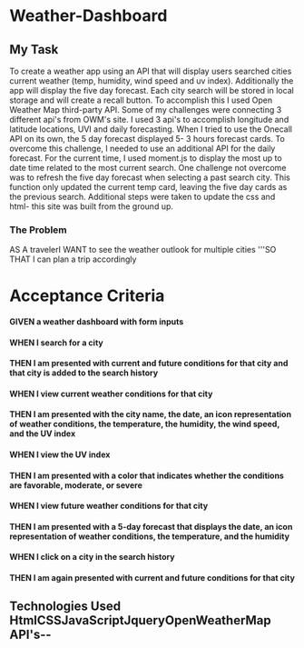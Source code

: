 # Weather-Dashboard


## My Task

To create a weather app using an API that will display users searched cities current weather (temp, humidity, wind speed and uv index). Additionally the app will display the five day forecast. Each city search will be stored in local storage and will create a recall button. To accomplish this I used Open Weather Map third-party API. Some of my challenges were connecting 3 different api's from OWM's site. I used 3 api's to accomplish longitude and latitude locations, UVI and daily forecasting. When I tried to use the Onecall API on its own, the 5 day forecast displayed 5- 3 hours forecast cards. To overcome this challenge, I needed to use an additional API for the daily forecast. For the current time, I used moment.js to display the most up to date time related to the most current search. 
One challenge not overcome was to refresh the five day forecast when selecting a past search city. This function only updated the current temp card, leaving the five day cards as the previous search.
Additional steps were taken to update the css and html- this site was built from the ground up. 

### The Problem
AS A travelerI WANT to see the weather outlook for multiple cities 
'''SO THAT I can plan a trip accordingly

# Acceptance Criteria
#### GIVEN a weather dashboard with form inputs
#### WHEN I search for a city
#### THEN I am presented with current and future conditions for that city and that city is added to the search history
#### WHEN I view current weather conditions for that city
#### THEN I am presented with the city name, the date, an icon representation of weather conditions, the temperature, the humidity, the wind speed, and the UV index
#### WHEN I view the UV index
#### THEN I am presented with a color that indicates whether the conditions are favorable, moderate, or severe
#### WHEN I view future weather conditions for that city
#### THEN I am presented with a 5-day forecast that displays the date, an icon representation of weather conditions, the temperature, and the humidity
#### WHEN I click on a city in the search history
#### THEN I am again presented with current and future conditions for that city
## Technologies Used HtmlCSSJavaScriptJqueryOpenWeatherMap API's--
```
